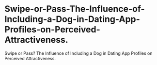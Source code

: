 # Swipe-or-Pass-The-Influence-of-Including-a-Dog-in-Dating-App-Profiles-on-Perceived-Attractiveness.
Swipe or Pass? The Influence of Including a Dog in Dating App Profiles on Perceived Attractiveness.
